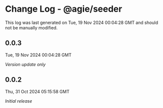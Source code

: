 # Change Log - @agie/seeder

This log was last generated on Tue, 19 Nov 2024 00:04:28 GMT and should not be manually modified.

## 0.0.3
Tue, 19 Nov 2024 00:04:28 GMT

_Version update only_

## 0.0.2
Thu, 31 Oct 2024 05:15:58 GMT

_Initial release_

